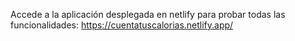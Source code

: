 Accede a la aplicación desplegada en netlify para probar todas las funcionalidades:
https://cuentatuscalorias.netlify.app/
